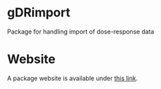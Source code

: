 # gDRimport
Package for handling import of dose-response data

# Website
A package website is available under [this link](https://gdrplatform.github.io/gDRimport/).
